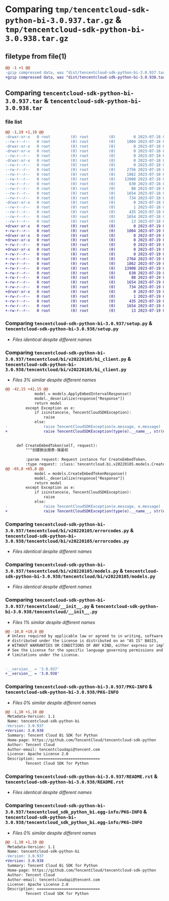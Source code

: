 # Comparing `tmp/tencentcloud-sdk-python-bi-3.0.937.tar.gz` & `tmp/tencentcloud-sdk-python-bi-3.0.938.tar.gz`

## filetype from file(1)

```diff
@@ -1 +1 @@
-gzip compressed data, was "dist/tencentcloud-sdk-python-bi-3.0.937.tar", last modified: Tue Jul 18 00:17:43 2023, max compression
+gzip compressed data, was "dist/tencentcloud-sdk-python-bi-3.0.938.tar", last modified: Wed Jul 19 00:21:45 2023, max compression
```

## Comparing `tencentcloud-sdk-python-bi-3.0.937.tar` & `tencentcloud-sdk-python-bi-3.0.938.tar`

### file list

```diff
@@ -1,19 +1,19 @@
-drwxr-xr-x   0 root         (0) root         (0)        0 2023-07-18 00:17:43.000000 tencentcloud-sdk-python-bi-3.0.937/
--rw-r--r--   0 root         (0) root         (0)     1004 2023-07-18 00:17:42.000000 tencentcloud-sdk-python-bi-3.0.937/setup.py
-drwxr-xr-x   0 root         (0) root         (0)        0 2023-07-18 00:17:43.000000 tencentcloud-sdk-python-bi-3.0.937/tencentcloud/
-drwxr-xr-x   0 root         (0) root         (0)        0 2023-07-18 00:17:43.000000 tencentcloud-sdk-python-bi-3.0.937/tencentcloud/bi/
--rw-r--r--   0 root         (0) root         (0)        0 2023-07-18 00:17:42.000000 tencentcloud-sdk-python-bi-3.0.937/tencentcloud/bi/__init__.py
-drwxr-xr-x   0 root         (0) root         (0)        0 2023-07-18 00:17:43.000000 tencentcloud-sdk-python-bi-3.0.937/tencentcloud/bi/v20220105/
--rw-r--r--   0 root         (0) root         (0)        0 2023-07-18 00:17:42.000000 tencentcloud-sdk-python-bi-3.0.937/tencentcloud/bi/v20220105/__init__.py
--rw-r--r--   0 root         (0) root         (0)     2756 2023-07-18 00:17:42.000000 tencentcloud-sdk-python-bi-3.0.937/tencentcloud/bi/v20220105/bi_client.py
--rw-r--r--   0 root         (0) root         (0)     1862 2023-07-18 00:17:42.000000 tencentcloud-sdk-python-bi-3.0.937/tencentcloud/bi/v20220105/errorcodes.py
--rw-r--r--   0 root         (0) root         (0)    13908 2023-07-18 00:17:42.000000 tencentcloud-sdk-python-bi-3.0.937/tencentcloud/bi/v20220105/models.py
--rw-r--r--   0 root         (0) root         (0)      630 2023-07-18 00:17:42.000000 tencentcloud-sdk-python-bi-3.0.937/tencentcloud/__init__.py
--rw-r--r--   0 root         (0) root         (0)       88 2023-07-18 00:17:43.000000 tencentcloud-sdk-python-bi-3.0.937/setup.cfg
--rw-r--r--   0 root         (0) root         (0)     1654 2023-07-18 00:17:43.000000 tencentcloud-sdk-python-bi-3.0.937/PKG-INFO
--rw-r--r--   0 root         (0) root         (0)      734 2023-07-18 00:17:42.000000 tencentcloud-sdk-python-bi-3.0.937/README.rst
-drwxr-xr-x   0 root         (0) root         (0)        0 2023-07-18 00:17:43.000000 tencentcloud-sdk-python-bi-3.0.937/tencentcloud_sdk_python_bi.egg-info/
--rw-r--r--   0 root         (0) root         (0)        1 2023-07-18 00:17:43.000000 tencentcloud-sdk-python-bi-3.0.937/tencentcloud_sdk_python_bi.egg-info/dependency_links.txt
--rw-r--r--   0 root         (0) root         (0)      435 2023-07-18 00:17:43.000000 tencentcloud-sdk-python-bi-3.0.937/tencentcloud_sdk_python_bi.egg-info/SOURCES.txt
--rw-r--r--   0 root         (0) root         (0)     1654 2023-07-18 00:17:43.000000 tencentcloud-sdk-python-bi-3.0.937/tencentcloud_sdk_python_bi.egg-info/PKG-INFO
--rw-r--r--   0 root         (0) root         (0)       13 2023-07-18 00:17:43.000000 tencentcloud-sdk-python-bi-3.0.937/tencentcloud_sdk_python_bi.egg-info/top_level.txt
+drwxr-xr-x   0 root         (0) root         (0)        0 2023-07-19 00:21:45.000000 tencentcloud-sdk-python-bi-3.0.938/
+-rw-r--r--   0 root         (0) root         (0)     1004 2023-07-19 00:21:45.000000 tencentcloud-sdk-python-bi-3.0.938/setup.py
+drwxr-xr-x   0 root         (0) root         (0)        0 2023-07-19 00:21:45.000000 tencentcloud-sdk-python-bi-3.0.938/tencentcloud/
+drwxr-xr-x   0 root         (0) root         (0)        0 2023-07-19 00:21:45.000000 tencentcloud-sdk-python-bi-3.0.938/tencentcloud/bi/
+-rw-r--r--   0 root         (0) root         (0)        0 2023-07-19 00:21:45.000000 tencentcloud-sdk-python-bi-3.0.938/tencentcloud/bi/__init__.py
+drwxr-xr-x   0 root         (0) root         (0)        0 2023-07-19 00:21:45.000000 tencentcloud-sdk-python-bi-3.0.938/tencentcloud/bi/v20220105/
+-rw-r--r--   0 root         (0) root         (0)        0 2023-07-19 00:21:45.000000 tencentcloud-sdk-python-bi-3.0.938/tencentcloud/bi/v20220105/__init__.py
+-rw-r--r--   0 root         (0) root         (0)     2764 2023-07-19 00:21:45.000000 tencentcloud-sdk-python-bi-3.0.938/tencentcloud/bi/v20220105/bi_client.py
+-rw-r--r--   0 root         (0) root         (0)     1862 2023-07-19 00:21:45.000000 tencentcloud-sdk-python-bi-3.0.938/tencentcloud/bi/v20220105/errorcodes.py
+-rw-r--r--   0 root         (0) root         (0)    13908 2023-07-19 00:21:45.000000 tencentcloud-sdk-python-bi-3.0.938/tencentcloud/bi/v20220105/models.py
+-rw-r--r--   0 root         (0) root         (0)      630 2023-07-19 00:21:45.000000 tencentcloud-sdk-python-bi-3.0.938/tencentcloud/__init__.py
+-rw-r--r--   0 root         (0) root         (0)       88 2023-07-19 00:21:45.000000 tencentcloud-sdk-python-bi-3.0.938/setup.cfg
+-rw-r--r--   0 root         (0) root         (0)     1654 2023-07-19 00:21:45.000000 tencentcloud-sdk-python-bi-3.0.938/PKG-INFO
+-rw-r--r--   0 root         (0) root         (0)      734 2023-07-19 00:21:45.000000 tencentcloud-sdk-python-bi-3.0.938/README.rst
+drwxr-xr-x   0 root         (0) root         (0)        0 2023-07-19 00:21:45.000000 tencentcloud-sdk-python-bi-3.0.938/tencentcloud_sdk_python_bi.egg-info/
+-rw-r--r--   0 root         (0) root         (0)        1 2023-07-19 00:21:45.000000 tencentcloud-sdk-python-bi-3.0.938/tencentcloud_sdk_python_bi.egg-info/dependency_links.txt
+-rw-r--r--   0 root         (0) root         (0)      435 2023-07-19 00:21:45.000000 tencentcloud-sdk-python-bi-3.0.938/tencentcloud_sdk_python_bi.egg-info/SOURCES.txt
+-rw-r--r--   0 root         (0) root         (0)     1654 2023-07-19 00:21:45.000000 tencentcloud-sdk-python-bi-3.0.938/tencentcloud_sdk_python_bi.egg-info/PKG-INFO
+-rw-r--r--   0 root         (0) root         (0)       13 2023-07-19 00:21:45.000000 tencentcloud-sdk-python-bi-3.0.938/tencentcloud_sdk_python_bi.egg-info/top_level.txt
```

### Comparing `tencentcloud-sdk-python-bi-3.0.937/setup.py` & `tencentcloud-sdk-python-bi-3.0.938/setup.py`

 * *Files identical despite different names*

### Comparing `tencentcloud-sdk-python-bi-3.0.937/tencentcloud/bi/v20220105/bi_client.py` & `tencentcloud-sdk-python-bi-3.0.938/tencentcloud/bi/v20220105/bi_client.py`

 * *Files 3% similar despite different names*

```diff
@@ -42,15 +42,15 @@
             model = models.ApplyEmbedIntervalResponse()
             model._deserialize(response["Response"])
             return model
         except Exception as e:
             if isinstance(e, TencentCloudSDKException):
                 raise
             else:
-                raise TencentCloudSDKException(e.message, e.message)
+                raise TencentCloudSDKException(type(e).__name__, str(e))
 
 
     def CreateEmbedToken(self, request):
         """创建嵌出报表-强鉴权
 
         :param request: Request instance for CreateEmbedToken.
         :type request: :class:`tencentcloud.bi.v20220105.models.CreateEmbedTokenRequest`
@@ -65,8 +65,8 @@
             model = models.CreateEmbedTokenResponse()
             model._deserialize(response["Response"])
             return model
         except Exception as e:
             if isinstance(e, TencentCloudSDKException):
                 raise
             else:
-                raise TencentCloudSDKException(e.message, e.message)
+                raise TencentCloudSDKException(type(e).__name__, str(e))
```

### Comparing `tencentcloud-sdk-python-bi-3.0.937/tencentcloud/bi/v20220105/errorcodes.py` & `tencentcloud-sdk-python-bi-3.0.938/tencentcloud/bi/v20220105/errorcodes.py`

 * *Files identical despite different names*

### Comparing `tencentcloud-sdk-python-bi-3.0.937/tencentcloud/bi/v20220105/models.py` & `tencentcloud-sdk-python-bi-3.0.938/tencentcloud/bi/v20220105/models.py`

 * *Files identical despite different names*

### Comparing `tencentcloud-sdk-python-bi-3.0.937/tencentcloud/__init__.py` & `tencentcloud-sdk-python-bi-3.0.938/tencentcloud/__init__.py`

 * *Files 1% similar despite different names*

```diff
@@ -10,8 +10,8 @@
 # Unless required by applicable law or agreed to in writing, software
 # distributed under the License is distributed on an "AS IS" BASIS,
 # WITHOUT WARRANTIES OR CONDITIONS OF ANY KIND, either express or implied.
 # See the License for the specific language governing permissions and
 # limitations under the License.
 
 
-__version__ = '3.0.937'
+__version__ = '3.0.938'
```

### Comparing `tencentcloud-sdk-python-bi-3.0.937/PKG-INFO` & `tencentcloud-sdk-python-bi-3.0.938/PKG-INFO`

 * *Files 0% similar despite different names*

```diff
@@ -1,10 +1,10 @@
 Metadata-Version: 1.1
 Name: tencentcloud-sdk-python-bi
-Version: 3.0.937
+Version: 3.0.938
 Summary: Tencent Cloud Bi SDK for Python
 Home-page: https://github.com/TencentCloud/tencentcloud-sdk-python
 Author: Tencent Cloud
 Author-email: tencentcloudapi@tencent.com
 License: Apache License 2.0
 Description: ============================
         Tencent Cloud SDK for Python
```

### Comparing `tencentcloud-sdk-python-bi-3.0.937/README.rst` & `tencentcloud-sdk-python-bi-3.0.938/README.rst`

 * *Files identical despite different names*

### Comparing `tencentcloud-sdk-python-bi-3.0.937/tencentcloud_sdk_python_bi.egg-info/PKG-INFO` & `tencentcloud-sdk-python-bi-3.0.938/tencentcloud_sdk_python_bi.egg-info/PKG-INFO`

 * *Files 0% similar despite different names*

```diff
@@ -1,10 +1,10 @@
 Metadata-Version: 1.1
 Name: tencentcloud-sdk-python-bi
-Version: 3.0.937
+Version: 3.0.938
 Summary: Tencent Cloud Bi SDK for Python
 Home-page: https://github.com/TencentCloud/tencentcloud-sdk-python
 Author: Tencent Cloud
 Author-email: tencentcloudapi@tencent.com
 License: Apache License 2.0
 Description: ============================
         Tencent Cloud SDK for Python
```

